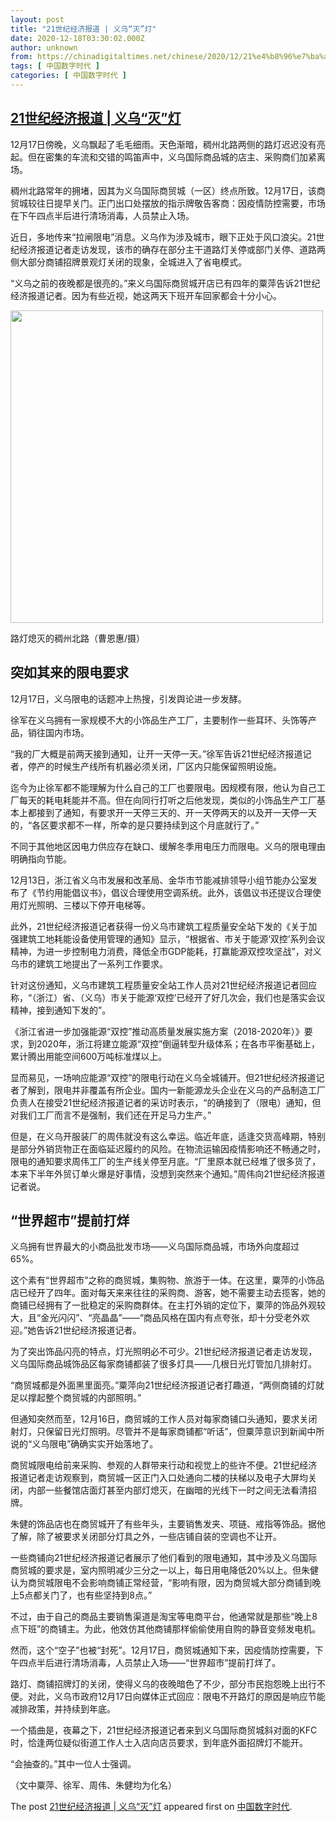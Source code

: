 ```yaml
---
layout: post
title: "21世纪经济报道 | 义乌“灭”灯"
date: 2020-12-18T03:30:02.000Z
author: unknown
from: https://chinadigitaltimes.net/chinese/2020/12/21%e4%b8%96%e7%ba%aa%e7%bb%8f%e6%b5%8e%e6%8a%a5%e9%81%93-%e4%b9%89%e4%b9%8c%e7%81%ad%e7%81%af/
tags: [ 中国数字时代 ]
categories: [ 中国数字时代 ]
---
```

<!--1608262202000-->
[21世纪经济报道 | 义乌“灭”灯](https://chinadigitaltimes.net/chinese/2020/12/21%e4%b8%96%e7%ba%aa%e7%bb%8f%e6%b5%8e%e6%8a%a5%e9%81%93-%e4%b9%89%e4%b9%8c%e7%81%ad%e7%81%af/)
------

<div>
<p>12月17日傍晚，义乌飘起了毛毛细雨。天色渐暗，稠州北路两侧的路灯迟迟没有亮起。但在密集的车流和交错的鸣笛声中，义乌国际商品城的店主、采购商们加紧离场。</p><p>稠州北路常年的拥堵，因其为义乌国际商贸城（一区）终点所致。12月17日，该商贸城较往日提早关门。正门出口处摆放的指示牌敬告客商：因疫情防控需要，市场在下午四点半后进行清场消毒，人员禁止入场。</p><p>近日，多地传来“拉闸限电”消息。义乌作为涉及城市，眼下正处于风口浪尖。21世纪经济报道记者走访发现，该市的确存在部分主干道路灯关停或部门关停、道路两侧大部分商铺招牌景观灯关闭的现象，全城进入了省电模式。</p><p>“义乌之前的夜晚都是很亮的。”来义乌国际商贸城开店已有四年的粟萍告诉21世纪经济报道记者。因为有些近视，她这两天下班开车回家都会十分小心。</p><div id="attachment_660588" style="width: 510px" class="wp-caption aligncenter"><img aria-describedby="caption-attachment-660588" loading="lazy" src="https://chinadigitaltimes.net/chinese/files/2020/12/1608209352964355.jpg" alt="" width="500" height="auto" class="size-full wp-image-660588" srcset="https://chinadigitaltimes.net/chinese/files/2020/12/1608209352964355.jpg 700w, https://chinadigitaltimes.net/chinese/files/2020/12/1608209352964355-300x225.jpg 300w" sizes="(max-width: 700px) 100vw, 700px" /><p id="caption-attachment-660588" class="wp-caption-text">路灯熄灭的稠州北路（曹恩惠/摄）</p></div><h2>突如其来的限电要求</h2><p>12月17日，义乌限电的话题冲上热搜，引发舆论进一步发酵。</p><p>徐军在义乌拥有一家规模不大的小饰品生产工厂，主要制作一些耳环、头饰等产品，销往国内市场。</p><p>“我的厂大概是前两天接到通知，让开一天停一天。”徐军告诉21世纪经济报道记者，停产的时候生产线所有机器必须关闭，厂区内只能保留照明设施。</p><p>迄今为止徐军都不能理解为什么自己的工厂也要限电。因规模有限，他认为自己工厂每天的耗电耗能并不高。但在向同行打听之后他发现，类似的小饰品生产工厂基本上都接到了通知，有要求开一天停三天的、开一天停两天的以及开一天停一天的，“各区要求都不一样，所幸的是只要持续到这个月底就行了。”</p><p>不同于其他地区因电力供应存在缺口、缓解冬季用电压力而限电。义乌的限电理由明确指向节能。</p><p>12月13日，浙江省义乌市发展和改革局、金华市节能减排领导小组节能办公室发布了《节约用能倡议书》，倡议合理使用空调系统。此外，该倡议书还提议合理使用灯光照明、三楼以下停开电梯等。</p><p>此外，21世纪经济报道记者获得一份义乌市建筑工程质量安全站下发的《关于加强建筑工地耗能设备使用管理的通知》显示，“根据省、市关于能源‘双控’系列会议精神，为进一步控制电力消费，降低全市GDP能耗，打赢能源双控攻坚战”，对义乌市的建筑工地提出了一系列工作要求。</p><p>针对这份通知，义乌市建筑工程质量安全站工作人员对21世纪经济报道记者回应称，“（浙江）省、（义乌）市关于能源‘双控’已经开了好几次会，我们也是落实会议精神，接到通知下发的”。</p><p>《浙江省进一步加强能源“双控”推动高质量发展实施方案（2018-2020年）》要求，到2020年，浙江将建立能源“双控”倒逼转型升级体系；在各市平衡基础上，累计腾出用能空间600万吨标准煤以上。</p><p>显而易见，一场响应能源“双控”的限电行动在义乌全城铺开。但21世纪经济报道记者了解到，限电并非覆盖有所企业。国内一新能源龙头企业在义乌的产品制造工厂负责人在接受21世纪经济报道记者的采访时表示，“的确接到了（限电）通知，但对我们工厂而言不是强制，我们还在开足马力生产。”</p><p>但是，在义乌开服装厂的周伟就没有这么幸运。临近年底，适逢交货高峰期，特别是部分外销货物正在面临延迟履约的风险。在物流运输因疫情影响还不畅通之时，限电的通知要求周伟工厂的生产线关停至月底。“厂里原本就已经堆了很多货了，本来下半年外贸订单火爆是好事情，没想到突然来个通知。”周伟向21世纪经济报道记者说。</p><h2>“世界超市”提前打烊</h2><p>义乌拥有世界最大的小商品批发市场——义乌国际商品城，市场外向度超过65%。</p><p>这个素有“世界超市”之称的商贸城，集购物、旅游于一体。在这里，粟萍的小饰品店已经开了四年。面对每天来来往往的采购商、游客，她不需要主动去揽客，她的商铺已经拥有了一批稳定的采购商群体。在主打外销的定位下，粟萍的饰品外观较大，且“金光闪闪”、“亮晶晶”——“商品风格在国内有点夸张，却十分受老外欢迎。”她告诉21世纪经济报道记者。</p><p>为了突出饰品闪亮的特点，灯光照明必不可少。21世纪经济报道记者走访发现，义乌国际商品城饰品区每家商铺都装了很多灯具——几根日光灯管加几排射灯。</p><p>“商贸城都是外面黑里面亮。”粟萍向21世纪经济报道记者打趣道，“两侧商铺的灯就足以撑起整个商贸城的内部照明。”</p><p>但通知突然而至，12月16日，商贸城的工作人员对每家商铺口头通知，要求关闭射灯，只保留日光灯照明。尽管并不是每家商铺都“听话”，但粟萍意识到新闻中所说的“义乌限电”确确实实开始落地了。</p><p>商贸城限电给前来采购、参观的人群带来行动和视觉上的些许不便。21世纪经济报道记者走访观察到，商贸城一区正门入口处通向二楼的扶梯以及电子大屏均关闭，内部一些餐馆店面灯甚至内部灯熄灭，在幽暗的光线下一时之间无法看清招牌。</p><p>朱健的饰品店也在商贸城开了有些年头，主要销售发夹、项链、戒指等饰品。据他了解，除了被要求关闭部分灯具之外，一些店铺自装的空调也不让开。</p><p>一些商铺向21世纪经济报道记者展示了他们看到的限电通知，其中涉及义乌国际商贸城的要求是，室内照明减少三分之一以上，每日用电降低20%以上。但朱健认为商贸城限电不会影响商铺正常经营，“影响有限，因为商贸城大部分商铺到晚上5点都关门了，也有些坚持到8点。”</p><p>不过，由于自己的商品主要销售渠道是淘宝等电商平台，他通常就是那些“晚上8点下班”的商铺主。为此，他效仿其他商铺那样偷偷使用自购的静音变频发电机。</p><p>然而，这个“空子”也被“封死”。12月17日，商贸城通知下来，因疫情防控需要，下午四点半后进行清场消毒，人员禁止入场——“世界超市”提前打烊了。</p><p>路灯、商铺招牌灯的关闭，使得义乌的夜晚暗色了不少，部分市民抱怨晚上出行不便。对此，义乌市政府12月17日向媒体正式回应：限电不开路灯的原因是响应节能减排政策，并持续到年底。</p><p>一个插曲是，夜幕之下，21世纪经济报道记者来到义乌国际商贸城斜对面的KFC时，恰逢两位疑似街道工作人士入店向店员要求，到年底外面招牌灯不能开。</p><p>“会抽查的。”其中一位人士强调。</p><p>（文中粟萍、徐军、周伟、朱健均为化名）</p><p>The post <a rel="nofollow" href="https://chinadigitaltimes.net/chinese/2020/12/21%e4%b8%96%e7%ba%aa%e7%bb%8f%e6%b5%8e%e6%8a%a5%e9%81%93-%e4%b9%89%e4%b9%8c%e7%81%ad%e7%81%af/">21世纪经济报道 | 义乌“灭”灯</a> appeared first on <a rel="nofollow" href="https://chinadigitaltimes.net/chinese">中国数字时代</a>.</p>
</div>
